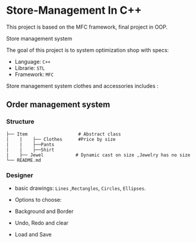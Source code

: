 # Store-Management In C++
This project is based on the MFC framework, final project in OOP.

Store management system

The goal of this project is to system optimization shop with specs:
* Language: `C++` 
* Librarie: `STL` 
* Framework: `MFC` 


Store management system clothes and accessories includes :

## Order management system


### Structure

    ├── Item                   # Abstract class
    |    |    ├── Clothes      #Price by size
    |    |    ├──Pants                     
    |    |    ├──Shirt         
    |    ├── Jewel            # Dynamic cast on size ,Jewelry has no size
    └── README.md

 
### Designer
- basic drawings: `Lines` ,`Rectangles`, `Circles`, `Ellipses`. 

- Options to choose:

* Background and Border

* Undo, Redo and clear

* Load and Save
